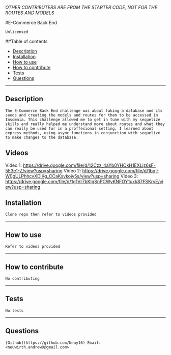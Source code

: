 *OTHER CONTRIBUTERS ARE FROM THE STARTER CODE, NOT FOR THE ROUTES AND MODELS*

#E-Commerce Back End    

    Unlicensed
     
##Table of contents

* [Description](#Description)
* [Installation](#Installation)
* [How to use](#How-to-use)
* [How to contribute](#How-to-contribute)
* [Tests](#Tests)
* [Questions](#Questions)

-----
## Description 

    The E-Commerce Back End challenge was about taking a database and its seeds and creating the models and routes for them to be accessed in Insomnia. This challenge allowed me to get in tune with my sequelize skills and really helped me understand more about routes and what they can really be used for in a proffesional setting. I learned about express methods, using async functions in conjunction with sequelize to make changes to the database.

## Videos 
Video 1: https://drive.google.com/file/d/12Czz_4aYb0YHOkH1EXLjz6sF-5E3e1-Z/view?usp=sharing 
Video 2: https://drive.google.com/file/d/1bqI-W0gULPhhcvXDlKg_CCaKsvkojy5s/view?usp=sharing
Video 3: https://drive.google.com/file/d/1g1Vr7bKlgSnPCWyKNFOY1uxk87FSKrvE/view?usp=sharing

## Installation

    Clone repo then refer to videos provided

-----
## How to use

    Refer to videos provided

-----
## How to contribute

    No contributing

-----
## Tests

    No tests

-----
## Questions

    [Github](https://github.com/Neuy16) Email: <neuwirth.andrew9@gmail.com>
